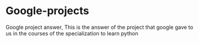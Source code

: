 # Google-projects
Google project answer,
This is the answer of the project that google gave to us in the courses of the specialization to learn python
